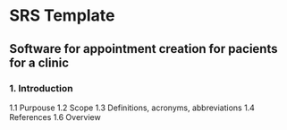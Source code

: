 # SRS Template
## Software for appointment creation for pacients for a clinic
### 1. Introduction
1.1 Purpouse
1.2 Scope 
1.3 Definitions, acronyms, abbreviations
1.4 References
1.6 Overview
